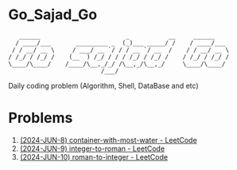 # Go_Sajad_Go
```
   ______                        _           __     ______    
  / ____/___       _________ _  (_)___ _____/ /    / ____/___ 
 / / __/ __ \     / ___/ __ `/ / / __ `/ __  /    / / __/ __ \ 
/ /_/ / /_/ /    (__  ) /_/ / / / /_/ / /_/ /    / /_/ / /_/ /
\____/\____/    /____/\__,_/_/ /\__,_/\__,_/     \____/\____/ 
                          /___/                               
```
Daily coding problem (Algorithm, Shell, DataBase and etc)

# Problems
1. [(2024-JUN-8) container-with-most-water - LeetCode ](https://leetcode.com/problems/container-with-most-water/description/)
2. [(2024-JUN-9) integer-to-roman - LeetCode ](https://leetcode.com/problems/integer-to-roman/description/)
3. [(2024-JUN-10) roman-to-integer - LeetCode ](https://leetcode.com/problems/roman-to-integer/description/)